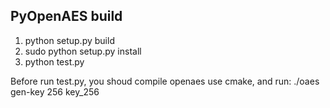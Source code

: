 PyOpenAES build
---------------------------------------------------------------------------
1. python setup.py build
2. sudo python setup.py install
3. python test.py

Before run test.py, you shoud compile openaes use cmake, and run:
./oaes gen-key 256 key_256
